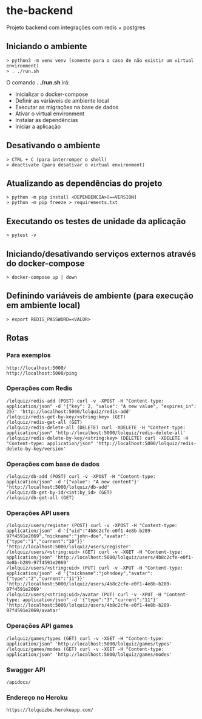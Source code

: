 # the-backend
Projeto backend com integrações com redis + postgres

## Iniciando o ambiente
```
> python3 -m venv venv (somente para o caso de não existir um virtual environment)
> . ./run.sh
```
O comando **. ./run.sh** irá:
- Inicializar o docker-compose 
- Definir as variáveis de ambiente local
- Executar as migrações na base de dados
- Ativar o virtual environment
- Instalar as dependências
- Iniciar a aplicação

## Desativando o ambiente
```
> CTRL + C (para interromper o shell)
> deactivate (para desativar o virtual environment)
```
## Atualizando as dependências do projeto
```
> python -m pip install <DEPENDENCIA>[==VERSION]
> python -m pip freeze > requirements.txt
```
## Executando os testes de unidade da aplicação
```
> pytest -v
```
## Iniciando/desativando serviços externos através do docker-compose
```
> docker-compose up | down
```
## Definindo variáveis de ambiente (para execução em ambiente local)
```
> export REDIS_PASSWORD=<VALOR>
```
## Rotas
### Para exemplos
```
http://localhost:5000/
http://localhost:5000/ping
```
### Operações com Redis
```
/lolquiz/redis-add (POST) curl -v -XPOST -H "Content-type: application/json" -d '{"key": 2, "value": "A new value", "expires_in": 25}' 'http://localhost:5000/lolquiz/redis-add'
/lolquiz/redis-get-by-key/<string:key> (GET) 
/lolquiz/redis-get-all (GET)
/lolquiz/redis-delete-all (DELETE) curl -XDELETE -H "Content-type: application/json" 'http://localhost:5000/lolquiz/redis-delete-all'
/lolquiz/redis-delete-by-key/<string:key> (DELETE) curl -XDELETE -H "Content-type: application/json" 'http://localhost:5000/lolquiz/redis-delete-by-key/version'
```
### Operações com base de dados
```
/lolquiz/db-add (POST) curl -v -XPOST -H "Content-type: application/json" -d '{"value": "A new content"}' 'http://localhost:5000/lolquiz/db-add'
/lolquiz/db-get-by-id/<int:by_id> (GET) 
/lolquiz/db-get-all (GET)
```
### Operações API users
```
/lolquiz/users/register (POST) curl -v -XPOST -H "Content-type: application/json" -d '{"uid":"4b8c2cfe-e0f1-4e8b-b289-97f4591e2069","nickname":"john-doe","avatar":{"type":"1","current":"10"}}' 'http://localhost:5000/lolquiz/users/register'
/lolquiz/users/<string:uid> (GET) curl -v -XGET -H "Content-type: application/json" 'http://localhost:5000/lolquiz/users/4b8c2cfe-e0f1-4e8b-b289-97f4591e2069'
/lolquiz/users/<string:uid> (PUT) curl -v -XPUT -H "Content-type: application/json" -d '{"nickname":"johndoey","avatar":{"type":"2","current":"11"}}' 'http://localhost:5000/lolquiz/users/4b8c2cfe-e0f1-4e8b-b289-97f4591e2069'
/lolquiz/users/<string:uid>/avatar (PUT) curl -v -XPUT -H "Content-type: application/json" -d '{"type":"3","current":"11"}' 'http://localhost:5000/lolquiz/users/4b8c2cfe-e0f1-4e8b-b289-97f4591e2069/avatar'
```
### Operações API games
```
/lolquiz/games/types (GET) curl -v -XGET -H "Content-type: application/json" 'http://localhost:5000/lolquiz/games/types'
/lolquiz/games/modes (GET) curl -v -XGET -H "Content-type: application/json" 'http://localhost:5000/lolquiz/games/modes'
```
### Swagger API
```
/apidocs/
```
### Endereço no Heroku
```
https://lolquizbe.herokuapp.com/
```